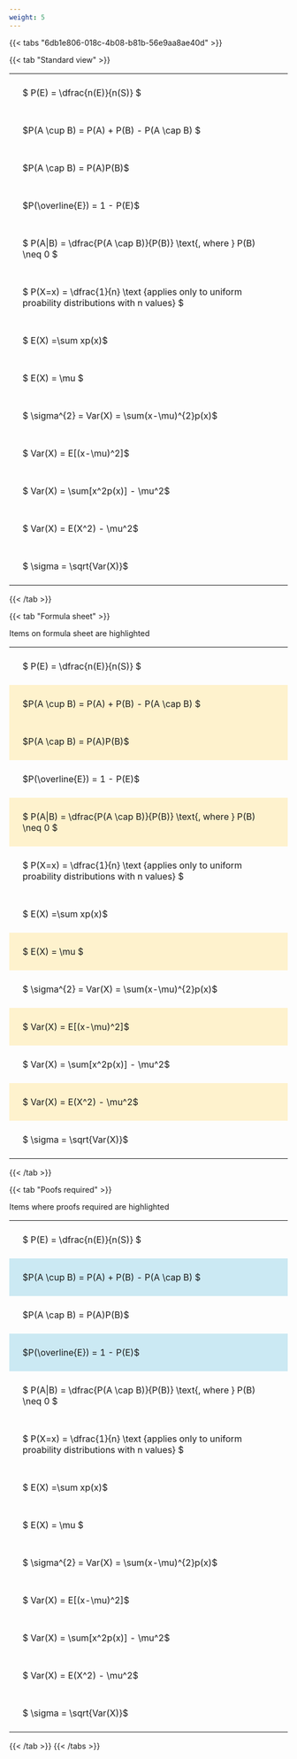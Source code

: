 ```yaml
---
weight: 5
---
```


{{< tabs "6db1e806-018c-4b08-b81b-56e9aa8ae40d" >}}

{{< tab "Standard view" >}}

<style type="text/css">
#T_a070f th.col_heading {
  text-align: left;
  font-size: 1em;
}
#T_a070f td {
  text-align: left;
  font-size: 1em;
  padding: 1.5em;
}
</style>
<table id="T_a070f">
  <thead>
  </thead>
  <tbody>
    <tr>
      <td id="T_a070f_row0_col0" class="data row0 col0" >$ P(E) = \dfrac{n(E)}{n(S)} $</td>
    </tr>
    <tr>
      <td id="T_a070f_row1_col0" class="data row1 col0" >$P(A \cup B) = P(A) + P(B) - P(A \cap B) $</td>
    </tr>
    <tr>
      <td id="T_a070f_row2_col0" class="data row2 col0" >$P(A \cap B)  = P(A)P(B)$</td>
    </tr>
    <tr>
      <td id="T_a070f_row3_col0" class="data row3 col0" >$P(\overline{E}) = 1 - P(E)$</td>
    </tr>
    <tr>
      <td id="T_a070f_row4_col0" class="data row4 col0" >$ P(A|B) = \dfrac{P(A \cap B)}{P(B)} \text{, where } P(B) \neq 0 $</td>
    </tr>
    <tr>
      <td id="T_a070f_row5_col0" class="data row5 col0" >$ P(X=x) =  \dfrac{1}{n} 
\text {applies only to uniform proability distributions with n values} $</td>
    </tr>
    <tr>
      <td id="T_a070f_row6_col0" class="data row6 col0" >$ E(X) =\sum xp(x)$</td>
    </tr>
    <tr>
      <td id="T_a070f_row7_col0" class="data row7 col0" >$ E(X) = \mu $</td>
    </tr>
    <tr>
      <td id="T_a070f_row8_col0" class="data row8 col0" >$ \sigma^{2} = Var(X) = \sum(x-\mu)^{2}p(x)$</td>
    </tr>
    <tr>
      <td id="T_a070f_row9_col0" class="data row9 col0" >$ Var(X) = E[(x-\mu)^2]$</td>
    </tr>
    <tr>
      <td id="T_a070f_row10_col0" class="data row10 col0" >$ Var(X) = \sum[x^2p(x)] - \mu^2$</td>
    </tr>
    <tr>
      <td id="T_a070f_row11_col0" class="data row11 col0" >$ Var(X) = E(X^2) - \mu^2$</td>
    </tr>
    <tr>
      <td id="T_a070f_row12_col0" class="data row12 col0" >$ \sigma = \sqrt{Var(X)}$</td>
    </tr>
  </tbody>
</table>
{{< /tab >}}

{{< tab "Formula sheet" >}}

Items on formula sheet are highlighted 
<br>
<style type="text/css">
#T_daac0 th.col_heading {
  text-align: left;
  font-size: 1em;
}
#T_daac0 td {
  text-align: left;
  font-size: 1em;
  padding: 1.5em;
}
#T_daac0_row0_col0, #T_daac0_row3_col0, #T_daac0_row5_col0, #T_daac0_row6_col0, #T_daac0_row8_col0, #T_daac0_row10_col0, #T_daac0_row12_col0 {
  background-color: rgba(0,0,0,0);
}
#T_daac0_row1_col0, #T_daac0_row2_col0, #T_daac0_row4_col0, #T_daac0_row7_col0, #T_daac0_row9_col0, #T_daac0_row11_col0 {
  background-color: rgba(255,194,10, 0.2);
}
</style>
<table id="T_daac0">
  <thead>
  </thead>
  <tbody>
    <tr>
      <td id="T_daac0_row0_col0" class="data row0 col0" >$ P(E) = \dfrac{n(E)}{n(S)} $</td>
    </tr>
    <tr>
      <td id="T_daac0_row1_col0" class="data row1 col0" >$P(A \cup B) = P(A) + P(B) - P(A \cap B) $</td>
    </tr>
    <tr>
      <td id="T_daac0_row2_col0" class="data row2 col0" >$P(A \cap B)  = P(A)P(B)$</td>
    </tr>
    <tr>
      <td id="T_daac0_row3_col0" class="data row3 col0" >$P(\overline{E}) = 1 - P(E)$</td>
    </tr>
    <tr>
      <td id="T_daac0_row4_col0" class="data row4 col0" >$ P(A|B) = \dfrac{P(A \cap B)}{P(B)} \text{, where } P(B) \neq 0 $</td>
    </tr>
    <tr>
      <td id="T_daac0_row5_col0" class="data row5 col0" >$ P(X=x) =  \dfrac{1}{n} 
\text {applies only to uniform proability distributions with n values} $</td>
    </tr>
    <tr>
      <td id="T_daac0_row6_col0" class="data row6 col0" >$ E(X) =\sum xp(x)$</td>
    </tr>
    <tr>
      <td id="T_daac0_row7_col0" class="data row7 col0" >$ E(X) = \mu $</td>
    </tr>
    <tr>
      <td id="T_daac0_row8_col0" class="data row8 col0" >$ \sigma^{2} = Var(X) = \sum(x-\mu)^{2}p(x)$</td>
    </tr>
    <tr>
      <td id="T_daac0_row9_col0" class="data row9 col0" >$ Var(X) = E[(x-\mu)^2]$</td>
    </tr>
    <tr>
      <td id="T_daac0_row10_col0" class="data row10 col0" >$ Var(X) = \sum[x^2p(x)] - \mu^2$</td>
    </tr>
    <tr>
      <td id="T_daac0_row11_col0" class="data row11 col0" >$ Var(X) = E(X^2) - \mu^2$</td>
    </tr>
    <tr>
      <td id="T_daac0_row12_col0" class="data row12 col0" >$ \sigma = \sqrt{Var(X)}$</td>
    </tr>
  </tbody>
</table>
{{< /tab >}}

{{< tab "Poofs required" >}}

Items where proofs required are highlighted 
<br>
<style type="text/css">
#T_6ff72 th.col_heading {
  text-align: left;
  font-size: 1em;
}
#T_6ff72 td {
  text-align: left;
  font-size: 1em;
  padding: 1.5em;
}
#T_6ff72_row0_col0, #T_6ff72_row2_col0, #T_6ff72_row4_col0, #T_6ff72_row5_col0, #T_6ff72_row6_col0, #T_6ff72_row7_col0, #T_6ff72_row8_col0, #T_6ff72_row9_col0, #T_6ff72_row10_col0, #T_6ff72_row11_col0, #T_6ff72_row12_col0 {
  background-color: rgba(0,0,0,0);
}
#T_6ff72_row1_col0, #T_6ff72_row3_col0 {
  background-color: rgba(0,150,200, 0.2);
}
</style>
<table id="T_6ff72">
  <thead>
  </thead>
  <tbody>
    <tr>
      <td id="T_6ff72_row0_col0" class="data row0 col0" >$ P(E) = \dfrac{n(E)}{n(S)} $</td>
    </tr>
    <tr>
      <td id="T_6ff72_row1_col0" class="data row1 col0" >$P(A \cup B) = P(A) + P(B) - P(A \cap B) $</td>
    </tr>
    <tr>
      <td id="T_6ff72_row2_col0" class="data row2 col0" >$P(A \cap B)  = P(A)P(B)$</td>
    </tr>
    <tr>
      <td id="T_6ff72_row3_col0" class="data row3 col0" >$P(\overline{E}) = 1 - P(E)$</td>
    </tr>
    <tr>
      <td id="T_6ff72_row4_col0" class="data row4 col0" >$ P(A|B) = \dfrac{P(A \cap B)}{P(B)} \text{, where } P(B) \neq 0 $</td>
    </tr>
    <tr>
      <td id="T_6ff72_row5_col0" class="data row5 col0" >$ P(X=x) =  \dfrac{1}{n} 
\text {applies only to uniform proability distributions with n values} $</td>
    </tr>
    <tr>
      <td id="T_6ff72_row6_col0" class="data row6 col0" >$ E(X) =\sum xp(x)$</td>
    </tr>
    <tr>
      <td id="T_6ff72_row7_col0" class="data row7 col0" >$ E(X) = \mu $</td>
    </tr>
    <tr>
      <td id="T_6ff72_row8_col0" class="data row8 col0" >$ \sigma^{2} = Var(X) = \sum(x-\mu)^{2}p(x)$</td>
    </tr>
    <tr>
      <td id="T_6ff72_row9_col0" class="data row9 col0" >$ Var(X) = E[(x-\mu)^2]$</td>
    </tr>
    <tr>
      <td id="T_6ff72_row10_col0" class="data row10 col0" >$ Var(X) = \sum[x^2p(x)] - \mu^2$</td>
    </tr>
    <tr>
      <td id="T_6ff72_row11_col0" class="data row11 col0" >$ Var(X) = E(X^2) - \mu^2$</td>
    </tr>
    <tr>
      <td id="T_6ff72_row12_col0" class="data row12 col0" >$ \sigma = \sqrt{Var(X)}$</td>
    </tr>
  </tbody>
</table>
{{< /tab >}}
{{< /tabs >}}